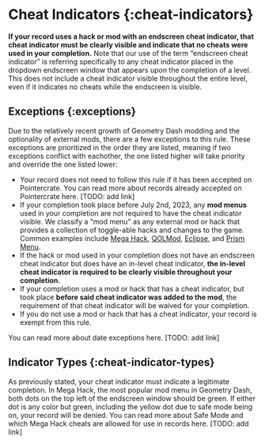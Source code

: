 # Cheat Indicators {:cheat-indicators}

**If your record uses a hack or mod with an endscreen cheat indicator, that cheat indicator must be clearly visible and indicate that no cheats were used in your completion.** Note that our use of the term “endscreen cheat indicator” is referring specifically to any cheat indicator placed in the dropdown endscreen window that appears upon the completion of a level. This does not include a cheat indicator visible throughout the entire level, even if it indicates no cheats while the endscreen is visible.

## Exceptions {:exceptions}

Due to the relatively recent growth of Geometry Dash modding and the optionality of external mods, there are a few exceptions to this rule. These exceptions are prioritized in the order they are listed, meaning if two exceptions conflict with eachother, the one listed higher will take priority and override the one listed lower:

* Your record does not need to follow this rule if it has been accepted on Pointercrate. You can read more about records already accepted on Pointercrate here. \[TODO: add link\]
* If your completion took place before July 2nd, 2023, any **mod menus** used in your completion are not required to have the cheat indicator visible. We classify a “mod menu” as any external mod or hack that provides a collection of toggle-able hacks and changes to the game. Common examples include [Mega Hack](https://absolllute.com/store/mega_hack), [QOLMod](https://geode-sdk.org/mods/thesillydoggo.qolmod), [Eclipse](https://geode-sdk.org/mods/eclipse.eclipse-menu), and [Prism Menu](https://geode-sdk.org/mods/firee.prism).
* If the hack or mod used in your completion does not have an endscreen cheat indicator but does have an in-level cheat indicator, **the in-level cheat indicator is required to be clearly visible throughout your completion.**
* If your completion uses a mod or hack that has a cheat indicator, but took place **before said cheat indicator was added to the mod**, the requirement of that cheat indicator will be waived for your completion.
* If you do not use a mod or hack that has a cheat indicator, your record is exempt from this rule.

You can read more about date exceptions here. \[TODO: add link\]

## Indicator Types {:cheat-indicator-types}

As previously stated, your cheat indicator must indicate a legitimate completion. In Mega Hack, the most popular mod menu in Geometry Dash, both dots on the top left of the endscreen window should be green. If either dot is any color but green, including the yellow dot due to safe mode being on, your record will be denied. You can read more about Safe Mode and which Mega Hack cheats are allowed for use in records here. \[TODO: add link\]